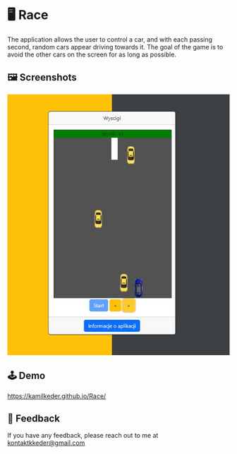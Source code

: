 # :desktop_computer: Race

The application allows the user to control a car, and with each passing second, random cars appear driving towards it. The goal of the game is to avoid the other cars on the screen for as long as possible.

## :framed_picture: Screenshots

![App Screenshot](src/screen.jpg)

## :joystick: Demo

https://kamilkeder.github.io/Race/

## :e-mail: Feedback

If you have any feedback, please reach out to me at kontaktkkeder@gmail.com

